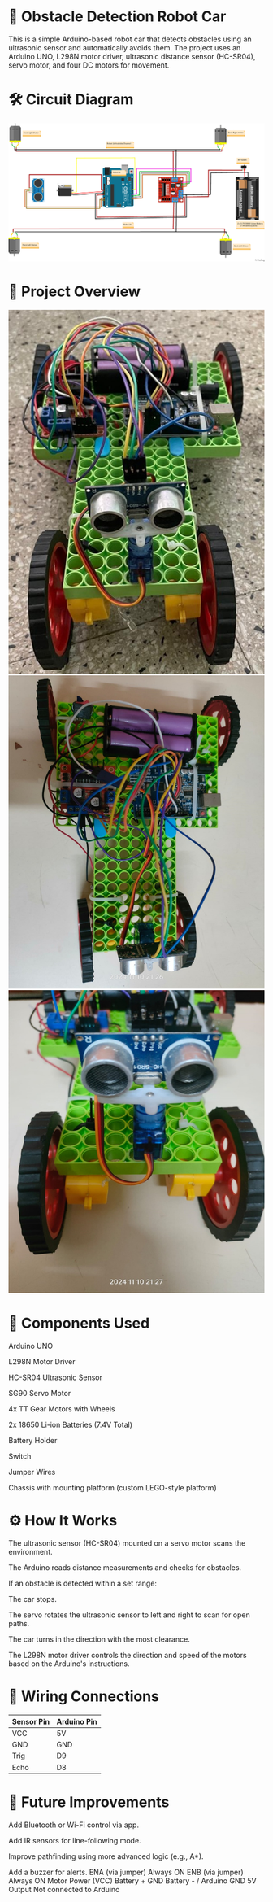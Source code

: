 # 🤖 Obstacle Detection Robot Car

This is a simple Arduino-based robot car that detects obstacles using an ultrasonic sensor and automatically avoids them. The project uses an Arduino UNO, L298N motor driver, ultrasonic distance sensor (HC-SR04), servo motor, and four DC motors for movement.

# 🛠️ Circuit Diagram
![Circuit Image](https://github.com/MohittSharma27/Obstacle-Detection-Car/blob/27b72805a7c2a61dbd2e27deeefef7520aa60987/obsticale_Circuit.png)

# 📸 Project Overview
![Car Image](https://github.com/MohittSharma27/Obstacle-Detection-Car/blob/972ab9ab7054ca2d99b53b7cfac3818c50fb731c/Car_1_img.jpeg)
![car Image](https://github.com/MohittSharma27/Obstacle-Detection-Car/blob/88fdaf1cb516f4bdf7cdb23721ea7c2f1c519962/Car_2_img.jpeg)
![car Image](https://github.com/MohittSharma27/Obstacle-Detection-Car/blob/a8aba8c17b0d70548a051f08d01685a6df776cdf/Car_3_img.jpeg)

# 🧰 Components Used

Arduino UNO

L298N Motor Driver

HC-SR04 Ultrasonic Sensor

SG90 Servo Motor

4x TT Gear Motors with Wheels

2x 18650 Li-ion Batteries (7.4V Total)

Battery Holder

Switch

Jumper Wires

Chassis with mounting platform (custom LEGO-style platform)

# ⚙️ How It Works

The ultrasonic sensor (HC-SR04) mounted on a servo motor scans the environment.

The Arduino reads distance measurements and checks for obstacles.

If an obstacle is detected within a set range:

The car stops.

The servo rotates the ultrasonic sensor to left and right to scan for open paths.

The car turns in the direction with the most clearance.

The L298N motor driver controls the direction and speed of the motors based on the Arduino's instructions.

# 🔌 Wiring Connections
| Sensor Pin | Arduino Pin |
| ---------- | ----------- |
| VCC        | 5V          |
| GND        | GND         |
| Trig       | D9          |
| Echo       | D8          |


# 🚀 Future Improvements

Add Bluetooth or Wi-Fi control via app.

Add IR sensors for line-following mode.

Improve pathfinding using more advanced logic (e.g., A*).

Add a buzzer for alerts.
ENA (via jumper)	Always ON
ENB (via jumper)	Always ON
Motor Power (VCC)	Battery +
GND	Battery - / Arduino GND
5V Output	Not connected to Arduino
